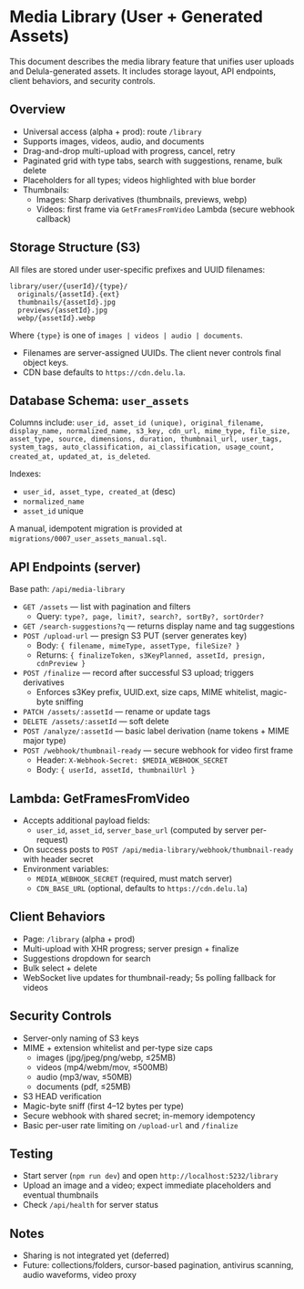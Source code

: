 # Media Library (User + Generated Assets)

This document describes the media library feature that unifies user uploads and Delula-generated assets. It includes storage layout, API endpoints, client behaviors, and security controls.

## Overview
- Universal access (alpha + prod): route `/library`
- Supports images, videos, audio, and documents
- Drag-and-drop multi-upload with progress, cancel, retry
- Paginated grid with type tabs, search with suggestions, rename, bulk delete
- Placeholders for all types; videos highlighted with blue border
- Thumbnails:
  - Images: Sharp derivatives (thumbnails, previews, webp)
  - Videos: first frame via `GetFramesFromVideo` Lambda (secure webhook callback)

## Storage Structure (S3)
All files are stored under user-specific prefixes and UUID filenames:
```
library/user/{userId}/{type}/
  originals/{assetId}.{ext}
  thumbnails/{assetId}.jpg
  previews/{assetId}.jpg
  webp/{assetId}.webp
```
Where `{type}` is one of `images | videos | audio | documents`.

- Filenames are server-assigned UUIDs. The client never controls final object keys.
- CDN base defaults to `https://cdn.delu.la`.

## Database Schema: `user_assets`
Columns include: `user_id, asset_id (unique), original_filename, display_name, normalized_name, s3_key, cdn_url, mime_type, file_size, asset_type, source, dimensions, duration, thumbnail_url, user_tags, system_tags, auto_classification, ai_classification, usage_count, created_at, updated_at, is_deleted`.

Indexes:
- `user_id, asset_type, created_at` (desc)
- `normalized_name`
- `asset_id` unique

A manual, idempotent migration is provided at `migrations/0007_user_assets_manual.sql`.

## API Endpoints (server)
Base path: `/api/media-library`

- `GET /assets` — list with pagination and filters
  - Query: `type?, page, limit?, search?, sortBy?, sortOrder?`
- `GET /search-suggestions?q` — returns display name and tag suggestions
- `POST /upload-url` — presign S3 PUT (server generates key)
  - Body: `{ filename, mimeType, assetType, fileSize? }`
  - Returns: `{ finalizeToken, s3KeyPlanned, assetId, presign, cdnPreview }`
- `POST /finalize` — record after successful S3 upload; triggers derivatives
  - Enforces s3Key prefix, UUID.ext, size caps, MIME whitelist, magic-byte sniffing
- `PATCH /assets/:assetId` — rename or update tags
- `DELETE /assets/:assetId` — soft delete
- `POST /analyze/:assetId` — basic label derivation (name tokens + MIME major type)
- `POST /webhook/thumbnail-ready` — secure webhook for video first frame
  - Header: `X-Webhook-Secret: $MEDIA_WEBHOOK_SECRET`
  - Body: `{ userId, assetId, thumbnailUrl }`

## Lambda: GetFramesFromVideo
- Accepts additional payload fields:
  - `user_id`, `asset_id`, `server_base_url` (computed by server per-request)
- On success posts to `POST /api/media-library/webhook/thumbnail-ready` with header secret
- Environment variables:
  - `MEDIA_WEBHOOK_SECRET` (required, must match server)
  - `CDN_BASE_URL` (optional, defaults to `https://cdn.delu.la`)

## Client Behaviors
- Page: `/library` (alpha + prod)
- Multi-upload with XHR progress; server presign + finalize
- Suggestions dropdown for search
- Bulk select + delete
- WebSocket live updates for thumbnail-ready; 5s polling fallback for videos

## Security Controls
- Server-only naming of S3 keys
- MIME + extension whitelist and per-type size caps
  - images (jpg/jpeg/png/webp, ≤25MB)
  - videos (mp4/webm/mov, ≤500MB)
  - audio (mp3/wav, ≤50MB)
  - documents (pdf, ≤25MB)
- S3 HEAD verification
- Magic-byte sniff (first 4–12 bytes per type)
- Secure webhook with shared secret; in-memory idempotency
- Basic per-user rate limiting on `/upload-url` and `/finalize`

## Testing
- Start server (`npm run dev`) and open `http://localhost:5232/library`
- Upload an image and a video; expect immediate placeholders and eventual thumbnails
- Check `/api/health` for server status

## Notes
- Sharing is not integrated yet (deferred)
- Future: collections/folders, cursor-based pagination, antivirus scanning, audio waveforms, video proxy
